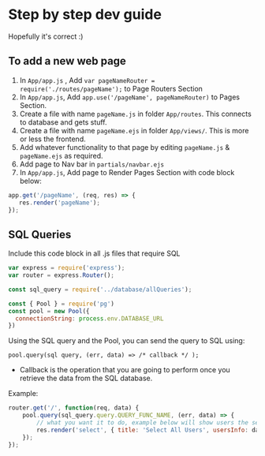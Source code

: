# Step by step dev guide
Hopefully it's correct :)
## To add a new web page
 1. In `App/app.js` , Add `var pageNameRouter = require('./routes/pageName');` to Page Routers Section
 2. In `App/app.js`, Add `app.use('/pageName', pageNameRouter)` to Pages Section.
 3. Create a file with name `pageName.js` in folder `App/routes`. This connects to database and gets stuff.
 4. Create a file with name `pageName.ejs` in folder `App/views/`. This is more or less the frontend.
 5. Add whatever functionality to that page by editing `pageName.js` & `pageName.ejs` as required.
 6. Add page to Nav bar in `partials/navbar.ejs`
 7. In `App/app.js`, Add page to Render Pages Section with code block below:
 ```javascript
 app.get('/pageName', (req, res) => {
	res.render('pageName');
});
```
## SQL Queries
Include this code block in all .js files that require SQL

```javascript
var express = require('express');
var router = express.Router();

const sql_query = require('../database/allQueries');

const { Pool } = require('pg')
const pool = new Pool({
  connectionString: process.env.DATABASE_URL
})
```
Using the SQL query and the Pool, you can send the query to SQL using:

`pool.query(sql query, (err, data) => /* callback */ );`
- Callback is the operation that you are going to perform once you retrieve the data from the
SQL database.

Example:
```javascript
router.get('/', function(req, data) {
	pool.query(sql_query.query.QUERY_FUNC_NAME, (err, data) => {
        // what you want it to do, example below will show users the select page and display all Users 
        res.render('select', { title: 'Select All Users', usersInfo: data.rows });
	});
});
```
